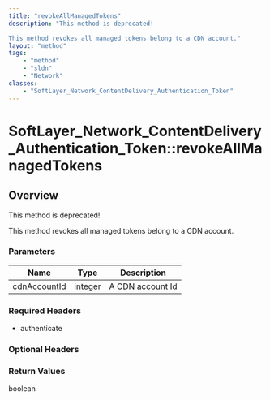 ```yaml
---
title: "revokeAllManagedTokens"
description: "This method is deprecated! 

This method revokes all managed tokens belong to a CDN account."
layout: "method"
tags:
    - "method"
    - "sldn"
    - "Network"
classes:
    - "SoftLayer_Network_ContentDelivery_Authentication_Token"
---
```

# SoftLayer_Network_ContentDelivery_Authentication_Token::revokeAllManagedTokens
## Overview 
This method is deprecated! 

This method revokes all managed tokens belong to a CDN account. 

### Parameters 
|Name | Type | Description |
| --- | --- | --- |
|cdnAccountId| integer| A CDN account Id|


### Required Headers
* authenticate

### Optional Headers

### Return Values
boolean
